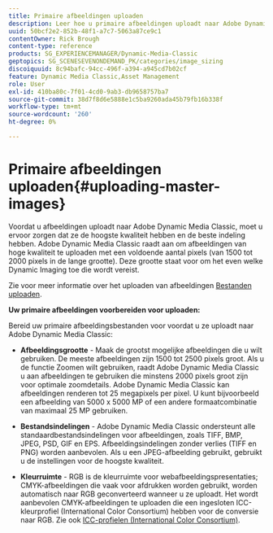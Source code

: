 ```yaml
---
title: Primaire afbeeldingen uploaden
description: Leer hoe u primaire afbeeldingen uploadt naar Adobe Dynamic Media Classic.
uuid: 50bcf2e2-852b-48f1-a7c7-5063a87ce9c1
contentOwner: Rick Brough
content-type: reference
products: SG_EXPERIENCEMANAGER/Dynamic-Media-Classic
geptopics: SG_SCENESEVENONDEMAND_PK/categories/image_sizing
discoiquuid: 8c94bafc-94cc-496f-a394-a945cd7b02cf
feature: Dynamic Media Classic,Asset Management
role: User
exl-id: 410ba80c-7f01-4cd0-9ab3-db9658757ba7
source-git-commit: 38d7f8d6e5888e1c5ba9260ada45b79fb16b338f
workflow-type: tm+mt
source-wordcount: '260'
ht-degree: 0%

---
```


# Primaire afbeeldingen uploaden{#uploading-master-images}

Voordat u afbeeldingen uploadt naar Adobe Dynamic Media Classic, moet u ervoor zorgen dat ze de hoogste kwaliteit hebben en de beste indeling hebben. Adobe Dynamic Media Classic raadt aan om afbeeldingen van hoge kwaliteit te uploaden met een voldoende aantal pixels (van 1500 tot 2000 pixels in de lange grootte). Deze grootte staat voor om het even welke Dynamic Imaging toe die wordt vereist.

Zie voor meer informatie over het uploaden van afbeeldingen [Bestanden uploaden](uploading-files.md#uploading_files).

**Uw primaire afbeeldingen voorbereiden voor uploaden:**

Bereid uw primaire afbeeldingsbestanden voor voordat u ze uploadt naar Adobe Dynamic Media Classic:

* **Afbeeldingsgrootte** - Maak de grootst mogelijke afbeeldingen die u wilt gebruiken. De meeste afbeeldingen zijn 1500 tot 2500 pixels groot. Als u de functie Zoomen wilt gebruiken, raadt Adobe Dynamic Media Classic u aan afbeeldingen te gebruiken die minstens 2000 pixels groot zijn voor optimale zoomdetails. Adobe Dynamic Media Classic kan afbeeldingen renderen tot 25 megapixels per pixel. U kunt bijvoorbeeld een afbeelding van 5000 x 5000 MP of een andere formaatcombinatie van maximaal 25 MP gebruiken.

* **Bestandsindelingen** - Adobe Dynamic Media Classic ondersteunt alle standaardbestandsindelingen voor afbeeldingen, zoals TIFF, BMP, JPEG, PSD, GIF en EPS. Afbeeldingsindelingen zonder verlies (TIFF en PNG) worden aanbevolen. Als u een JPEG-afbeelding gebruikt, gebruikt u de instellingen voor de hoogste kwaliteit.

* **Kleurruimte** - RGB is de kleurruimte voor webafbeeldingspresentaties; CMYK-afbeeldingen die vaak voor afdrukken worden gebruikt, worden automatisch naar RGB geconverteerd wanneer u ze uploadt. Het wordt aanbevolen CMYK-afbeeldingen te uploaden die een ingesloten ICC-kleurprofiel (International Color Consortium) hebben voor de conversie naar RGB. Zie ook [ICC-profielen (International Color Consortium)](/help/using/icc-profiles.md).
